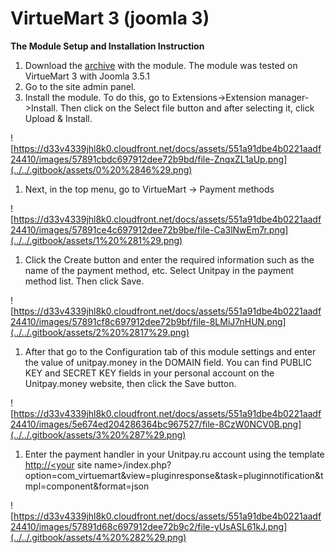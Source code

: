 # VirtueMart 3 \(joomla 3\)

**The Module Setup and Installation Instruction**

1. Download the [archive](https://github.com/unitpay/virtuemart-module) with the module. The module was tested on VirtueMart 3 with Joomla 3.5.1
2. Go to the site admin panel.
3. Install the module. To do this, go to Extensions-&gt;Extension manager-&gt;Install. Then click on the Select file button and after selecting it, click Upload & Install.

![https://d33v4339jhl8k0.cloudfront.net/docs/assets/551a91dbe4b0221aadf24410/images/57891cbdc697912dee72b9bd/file-ZnqxZL1aUp.png](../../.gitbook/assets/0%20%2846%29.png)

1. Next, in the top menu, go to VirtueMart -&gt; Payment methods

![https://d33v4339jhl8k0.cloudfront.net/docs/assets/551a91dbe4b0221aadf24410/images/57891ce4c697912dee72b9be/file-Ca3lNwEm7r.png](../../.gitbook/assets/1%20%281%29.png)

1. Click the Create button and enter the required information such as the name of the payment method, etc. Select Unitpay in the payment method list. Then click Save.

![https://d33v4339jhl8k0.cloudfront.net/docs/assets/551a91dbe4b0221aadf24410/images/57891cf8c697912dee72b9bf/file-8LMiJ7nHUN.png](../../.gitbook/assets/2%20%2817%29.png)

1. After that go to the Configuration tab of this module settings and enter the value of unitpay.money in the DOMAIN field. You can find PUBLIC KEY and SECRET KEY fields in your personal account on the Unitpay.money website, then click the Save button.

![https://d33v4339jhl8k0.cloudfront.net/docs/assets/551a91dbe4b0221aadf24410/images/5e674ed204286364bc967527/file-8CzW0NCV0B.png](../../.gitbook/assets/3%20%287%29.png)

1. Enter the payment handler in your Unitpay.ru account using the template [http://&lt;your](http://<your) site name&gt;/index.php?option=com\_virtuemart&view=pluginresponse&task=pluginnotification&tmpl=component&format=json

![https://d33v4339jhl8k0.cloudfront.net/docs/assets/551a91dbe4b0221aadf24410/images/57891d68c697912dee72b9c2/file-yUsASL61kJ.png](../../.gitbook/assets/4%20%282%29.png)

